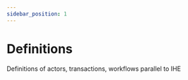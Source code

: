 ```yaml
---
sidebar_position: 1
---
```


# Definitions

Definitions of actors, transactions, workflows parallel to IHE
